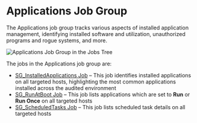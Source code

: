 # Applications Job Group

The Applications job group tracks various aspects of installed application management, identifying
installed software and utilization, unauthorized programs and rogue systems, and more.

![Applications Job Group in the Jobs Tree](/img/product_docs/accessanalyzer/11.6/admin/hostmanagement/jobstree.webp)

The jobs in the Applications job group are:

- [SG_InstalledApplications Job](/docs/accessanalyzer/11.6/solutions/windows/applications/sg_installedapplications.md)
  – This job identifies installed applications on all targeted hosts, highlighting the most common
  applications installed across the audited environment
- [SG_RunAtBoot Job](/docs/accessanalyzer/11.6/solutions/windows/applications/sg_runatboot.md)
  – This job lists applications which are set to **Run** or **Run Once** on all targeted hosts
- [SG_ScheduledTasks Job](/docs/accessanalyzer/11.6/solutions/windows/applications/sg_scheduledtasks.md)
  – This job lists scheduled task details on all targeted hosts
